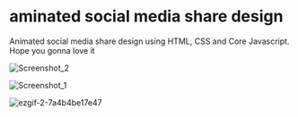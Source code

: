 # aminated social media share design
Animated social media share design using HTML, CSS and Core Javascript. Hope you gonna love it

![Screenshot_2](https://user-images.githubusercontent.com/54768757/117545543-dbb06500-b043-11eb-85de-7819c648459b.png)

![Screenshot_1](https://user-images.githubusercontent.com/54768757/117545544-dc48fb80-b043-11eb-9957-bab834788c95.png)

![ezgif-2-7a4b4be17e47](https://user-images.githubusercontent.com/54768757/117545555-ea971780-b043-11eb-868e-0f0884a5b51b.gif)
